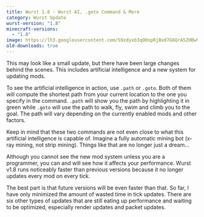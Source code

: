 ```yaml
---
title: Wurst 1.8 - Wurst AI, .goto Command & More
category: Wurst Update
wurst-version: "1.8"
minecraft-versions:
  - "1.8"
image: https://lh3.googleusercontent.com/S9zdyxb3qO0npRjBx07G6QrA5ZHBwVcLjVo9RHOCcxyNU2yS2Nd1sv1kqSM5zoZzYtqfPrAv-ep4WLU42TG5RGqUBFwjxM1Z8itT5_uW4TthNhdy0FbUsMjxtMLjfqNYZDv-zquAKtwZgc9Sh-EJrfw4Aw_pRNXHtDN_dQZhxvlAwcNl_nEIW63Ik44DIvVDoZ1lmBPJc30ZZVTV-x8mMEQof2lKTsazUG9RtXontSCSz5D0M-21O7jw_RA7tjYPz9yZ7H2y3n9Q0Mrsdg6jgUNwFlyUjjcO_cBepDB4PTtj71e-UOFzkOxcPEH1-xtXNya9SWp37vhZ0VsW2Cef_85ybZBBp9JGgJXoIAXmwYoOj6TKUQXIjr4MTc9fuV_54rgWQcI6u-Tm1AFSH1xsVhO0no1zNCE3yCSqHVAkYfZxe56EivKCPnBdL3u3_n2orrloO7T9Ov0DJimNgBJAcYJzR7P_AAaWsBpYfNB2ZE0y7fBwFPPF4QHiv1AG65wjUYLgJegaAVlRrnlUg1Kvx-l_BQxgurPjU-XgxJmTDSE0M9Grn4eG3UdBUX1BvLX_jIgu2AvGXGJssJdzV5uwr6QKk_Ix3zFPCxqZ0KO0K2ZRKzWH=w1280-h720-no
old-downloads: true
---
```

This may look like a small update, but there have been large changes behind the scenes. This includes artificial intelligence and a new system for updating mods.

To see the artificial intelligence in action, use `.path` or `.goto`. Both of them will compute the shortest path from your current location to the one you specify in the command. `.path` will show you the path by highlighting it in green while `.goto` will use the path to walk, fly, swim and climb you to the goal. The path will vary depending on the currently enabled mods and other factors.

Keep in mind that these two commands are not even close to what this artificial intelligence is capable of. Imagine a fully automatic mining bot (x-ray mining, not strip mining). Things like that are no longer just a dream...

Although you cannot see the new mod system unless you are a programmer, you can and will see how it affects your performance. Wurst v1.8 runs noticeably faster than previous versions because it no longer updates every mod on every tick.

The best part is that future versions will be even faster than that. So far, I have only minimized the amount of wasted time in tick updates. There are six other types of updates that are still eating up performance and waiting to be optimized, especially render updates and packet updates.
